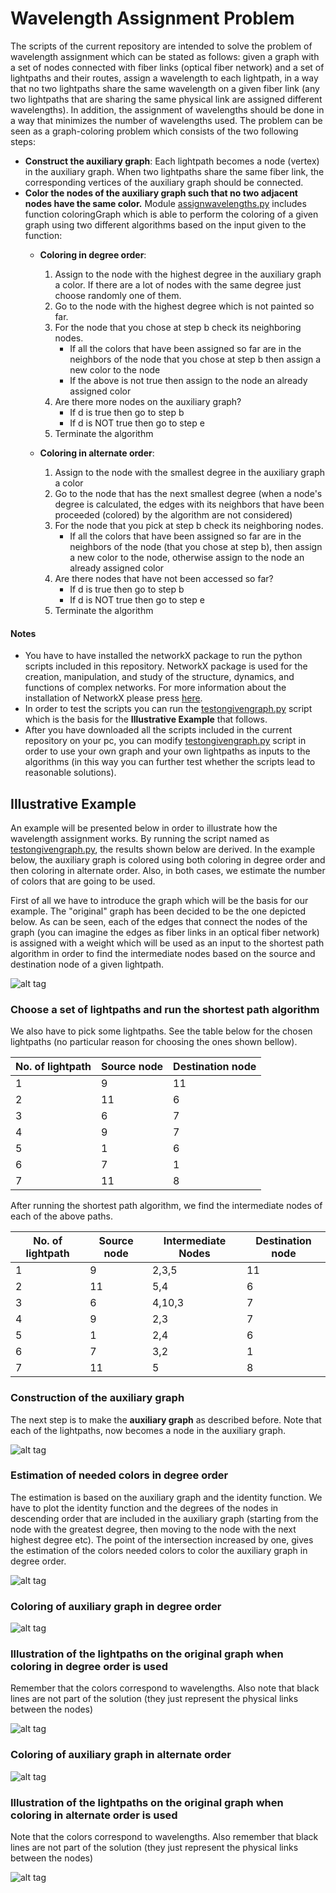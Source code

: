 # Wavelength Assignment Problem
The scripts of the current repository are intended to solve the problem of wavelength assignment which can be stated as follows: given a graph with a set of nodes connected with fiber links (optical fiber network) and a set of lightpaths and their routes, assign a wavelength to each lightpath, in a way that no two lightpaths share the same wavelength on a given fiber link (any two lightpaths that are sharing the same physical link are assigned different wavelengths). In addition, the assignment of wavelengths should be done in a way that minimizes the number of wavelengths used. The problem can be seen as a graph-coloring problem which consists of the two following steps:
 
* **Construct the auxiliary graph**: Each lightpath becomes a node (vertex) in the auxiliary graph. When two lightpaths share the same fiber link, the corresponding vertices of the auxiliary graph should be connected. 
* **Color the nodes of the auxiliary graph such that no two adjacent nodes have the same color.** Module [assignwavelengths.py](https://github.com/g-ser/wavelength-assignment/blob/master/assignwavelengths.py) includes function coloringGraph which is able to perform the coloring of a given graph using two different algorithms based on the input given to the function:
  * **Coloring in degree order**:
    1. Assign to the node with the highest degree in the auxiliary graph a color. If there are a lot of nodes with the same degree just choose randomly one of them.
    2. Go to the node with the highest degree which is not painted so far. 
    3. For the node that you chose at step b check its neighboring nodes. 
       * If all the colors that have been assigned so far are in the neighbors of the node that you chose at step b then assign a new color to the node
       * If the above is not true then assign to the node an already assigned color
    4. Are there more nodes on the auxiliary graph?
       * If d is true then go to step b
       * If d is NOT true then go to step e
    5. Terminate the algorithm 

  * **Coloring in alternate order**:
    1. Assign to the node with the smallest degree in the auxiliary graph a color 
    2. Go to the node that has the next smallest degree (when a node's degree is calculated, the edges with its neighbors that have been proceeded (colored) by the algorithm are not considered) 
    3. For the node that you pick at step b check its neighboring nodes. 
       * If all the colors that have been assigned so far are in the neighbors of the node (that you chose at step b), then assign a new color to the node, otherwise assign to the node an already assigned color
    4. Are there nodes that have not been accessed so far?
       * If d is true then go to step b
       * If d is NOT true then go to step e
    5. Terminate the algorithm 

#### Notes
+ You have to have installed the networkX package to run the python scripts included in this repository. NetworkX package is used for the creation, manipulation, and study of the structure, dynamics, and functions of complex networks. For more information about the installation of NetworkX please press [here](http://networkx.github.io/documentation/latest/index.html).
+ In order to test the scripts you can run the [testongivengraph.py](https://github.com/g-ser/wavelength-assignment/blob/master/testongivengraph.py) script which is the basis for the **Illustrative Example** that follows.
+ After you have downloaded all the scripts included in the current repository on your pc, you can modify [testongivengraph.py](https://github.com/g-ser/wavelength-assignment/blob/master/testongivengraph.py) script in order to use your own graph and your own lightpaths as inputs to the algorithms (in this way you can further test whether the scripts lead to reasonable solutions).

## Illustrative Example
An example will be presented below in order to illustrate how the wavelength assignment works. By running the script named as [testongivengraph.py](https://github.com/g-ser/wavelength-assignment/blob/master/testongivengraph.py), the results shown below are derived. In the example below, the auxiliary graph is colored using both coloring in degree order and then coloring in alternate order. Also, in both cases, we estimate the number of colors that are going to be used.  

First of all we have to introduce the graph which will be the basis for our example. The "original" graph has been decided to be the one depicted below. As can be seen, each of the edges that connect the nodes of the graph (you can imagine the edges as fiber links in an optical fiber network) is assigned with a weight which will be used as an input to the shortest path algorithm in order to find the intermediate nodes based on the source and destination node of a given lightpath. 

![alt tag](https://raw.githubusercontent.com/g-ser/wavelength-assignment/master/pictures/givengraph.png)

### Choose a set of lightpaths and run the shortest path algorithm

We also have to pick some lightpaths. See the table below for the chosen lightpaths (no particular reason for choosing the ones shown bellow).

 No. of lightpath |   Source node  | Destination node
 -----------------|----------------|------------------
 1                |9               |11
 2                |11              |6
 3                |6               |7
 4                |9               |7
 5                |1               |6
 6                |7               |1
 7                |11              |8

After running the shortest path algorithm, we find the intermediate nodes of each of the above paths. 

 No. of lightpath |   Source node  | Intermediate Nodes |Destination node
 -----------------|----------------|--------------------|------------------
 1                |9               |2,3,5               |11
 2                |11              |5,4                 |6
 3                |6               |4,10,3              |7
 4                |9               |2,3                 |7
 5                |1               |2,4                 |6
 6                |7               |3,2                 |1
 7                |11              |5                   |8

### Construction of the auxiliary graph

 The next step is to make the **auxiliary graph** as described before. Note that each of the lightpaths, now becomes a node in the auxiliary graph.    

 ![alt tag](https://raw.githubusercontent.com/g-ser/wavelength-assignment/master/pictures/auxiliarygraph.png)

### Estimation of needed colors in degree order

The estimation is based on the auxiliary graph and the identity function. We have to plot the identity function and the degrees of the nodes in descending order that are included in the auxiliary graph (starting from the node with the greatest degree, then moving to the node with the next highest degree etc). The point of the intersection increased by one, gives the estimation of the colors needed colors to color the auxiliary graph in degree order.

 ![alt tag](https://raw.githubusercontent.com/g-ser/wavelength-assignment/master/pictures/estimationdegreeorder.png)

### Coloring of auxiliary graph in degree order

![alt tag](https://raw.githubusercontent.com/g-ser/wavelength-assignment/master/pictures/coloring_degree_order.png)

### Illustration of the lightpaths on the original graph when coloring in degree order is used
Remember that the colors correspond to wavelengths. Also note that black lines are not part of the solution (they just represent the physical links between the nodes) 

![alt tag](https://raw.githubusercontent.com/g-ser/wavelength-assignment/master/pictures/originalgraphcoloreddegreeorder.png)

### Coloring of auxiliary graph in alternate order

![alt tag](https://raw.githubusercontent.com/g-ser/wavelength-assignment/master/pictures/coloring_alternate_order.png)

### Illustration of the lightpaths on the original graph when coloring in alternate order is used
Note that the colors correspond to wavelengths. Also remember that black lines are not part of the solution (they just represent the physical links between the nodes) 

![alt tag](https://raw.githubusercontent.com/g-ser/wavelength-assignment/master/pictures/originalgraphcoloredalternateorder.png)

